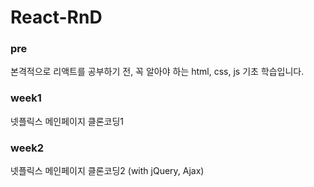 # React-RnD

### pre

본격적으로 리액트를 공부하기 전, 꼭 알아야 하는 html, css, js 기초 학습입니다. 

### week1

넷플릭스 메인페이지 클론코딩1

### week2

넷플릭스 메인페이지 클론코딩2 (with jQuery, Ajax)
